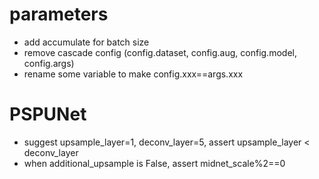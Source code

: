 # parameters
- add accumulate for batch size
- remove cascade config (config.dataset, config.aug, config.model, config.args)
- rename some variable to make config.xxx==args.xxx

# PSPUNet
- suggest upsample_layer=1, deconv_layer=5, assert upsample_layer < deconv_layer
- when additional_upsample is False, assert midnet_scale%2==0